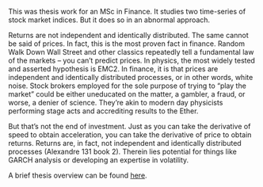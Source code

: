 This was thesis work for an MSc in Finance. It studies two time-series of stock market indices. But it does so in an abnormal approach.

Returns are not independent and identically distributed. The same cannot be said of prices. In fact, this is the most proven fact in finance. Random Walk Down Wall Street and other classics repeatedly tell a fundamental law of the markets – you can’t predict prices. In physics, the most widely tested and asserted hypothesis is EMC2. In finance, it is that prices are independent and identically distributed processes, or in other words, white noise. Stock brokers employed for the sole purpose of trying to “play the market” could be either uneducated on the matter, a gambler, a fraud, or worse, a denier of science. They’re akin to modern day physicists performing stage acts and accrediting results to the Ether. 

But that’s not the end of investment. Just as you can take the derivative of speed to obtain acceleration, you can take the derivative of price to obtain returns. Returns are, in fact, not independent and identically distributed processes (Alexandre 131 book 2). Therein lies potential for things like GARCH analysis or developing an expertise in volatility.

A brief thesis overview can be found [here](https://sites.google.com/site/garthmortensenthesis/).
